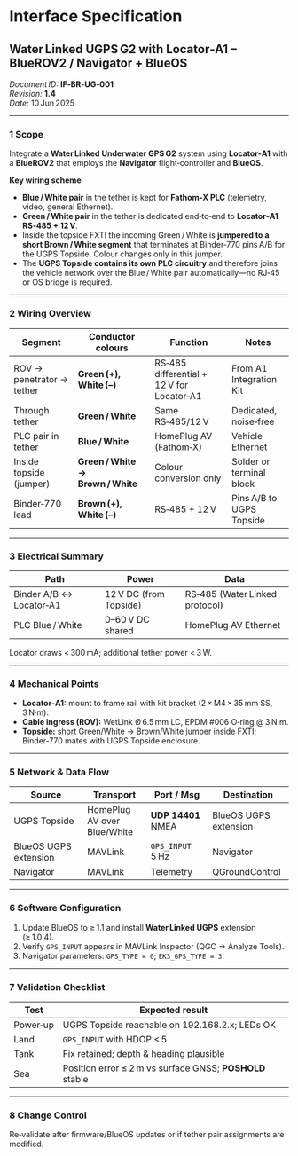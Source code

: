 # Interface Specification  
## Water Linked UGPS G2 with Locator‑A1 – BlueROV2 / Navigator + BlueOS  

*Document ID:* **IF‑BR‑UG‑001**  
*Revision:* **1.4**  
*Date:* 10 Jun 2025  

---

### 1 Scope  
Integrate a **Water Linked Underwater GPS G2** system using **Locator‑A1** with a **BlueROV2** that employs the **Navigator** flight‑controller and **BlueOS**.  

**Key wiring scheme**  
* **Blue / White pair** in the tether is kept for **Fathom‑X PLC** (telemetry, video, general Ethernet).  
* **Green / White pair** in the tether is dedicated end‑to‑end to **Locator‑A1 RS‑485 + 12 V**.  
* Inside the topside FXTI the incoming Green / White is **jumpered to a short Brown / White segment** that terminates at Binder‑770 pins A/B for the UGPS Topside. Colour changes only in this jumper.  
* The **UGPS Topside contains its own PLC circuitry** and therefore joins the vehicle network over the Blue / White pair automatically—no RJ‑45 or OS bridge is required.  

---

### 2 Wiring Overview  
| Segment | Conductor colours | Function | Notes |
|---------|------------------|----------|-------|
| ROV → penetrator → tether | **Green (+), White (–)** | RS‑485 differential + 12 V for Locator‑A1 | From A1 Integration Kit |
| Through tether | **Green / White** | Same RS‑485/12 V | Dedicated, noise‑free |
| PLC pair in tether | **Blue / White** | HomePlug AV (Fathom‑X) | Vehicle Ethernet |
| Inside topside (jumper) | **Green / White → Brown / White** | Colour conversion only | Solder or terminal block |
| Binder‑770 lead | **Brown (+), White (–)** | RS‑485 + 12 V | Pins A/B to UGPS Topside |

---

### 3 Electrical Summary  
| Path | Power | Data |
|------|-------|------|
| Binder A/B ↔ Locator‑A1 | 12 V DC (from Topside) | RS‑485 (Water Linked protocol) |
| PLC Blue / White | 0–60 V DC shared | HomePlug AV Ethernet |

Locator draws < 300 mA; additional tether power < 3 W.  

---

### 4 Mechanical Points  
* **Locator‑A1:** mount to frame rail with kit bracket (2 × M4 × 35 mm SS, 3 N·m).  
* **Cable ingress (ROV):** WetLink Ø 6.5 mm LC, EPDM #006 O‑ring @ 3 N·m.  
* **Topside:** short Green/White → Brown/White jumper inside FXTI; Binder‑770 mates with UGPS Topside enclosure.  

---

### 5 Network & Data Flow  
| Source | Transport | Port / Msg | Destination |
|--------|-----------|-----------|-------------|
| UGPS Topside | HomePlug AV over Blue/White | **UDP 14401** NMEA | BlueOS UGPS extension |
| BlueOS UGPS extension | MAVLink | `GPS_INPUT` 5 Hz | Navigator |
| Navigator | MAVLink | Telemetry | QGroundControl |

---

### 6 Software Configuration  
1. Update BlueOS to ≥ 1.1 and install **Water Linked UGPS** extension (≥ 1.0.4).  
2. Verify `GPS_INPUT` appears in MAVLink Inspector (QGC → Analyze Tools).  
3. Navigator parameters: `GPS_TYPE = 0`; `EK3_GPS_TYPE = 3`.  

---

### 7 Validation Checklist  
| Test | Expected result |
|------|-----------------|
| Power‑up | UGPS Topside reachable on 192.168.2.x; LEDs OK |
| Land | `GPS_INPUT` with HDOP < 5 |
| Tank | Fix retained; depth & heading plausible |
| Sea | Position error ≤ 2 m vs surface GNSS; **POSHOLD** stable |

---

### 8 Change Control  
Re‑validate after firmware/BlueOS updates or if tether pair assignments are modified.
